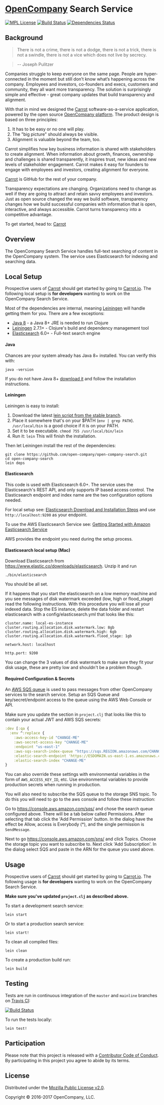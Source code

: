 # [OpenCompany](https://github.com/open-company) Search Service

[![MPL License](http://img.shields.io/badge/license-MPL-blue.svg?style=flat)](https://www.mozilla.org/MPL/2.0/)
[![Build Status](http://img.shields.io/travis/open-company/open-company-search.svg?style=flat)](https://travis-ci.org/open-company/open-company-search)
[![Dependencies Status](https://versions.deps.co/open-company/open-company-search/status.svg)](https://versions.deps.co/open-company/open-company-search)


## Background

> There is not a crime, there is not a dodge, there is not a trick, there is not a swindle, there is not a vice which does not live by secrecy.

> -- Joseph Pulitzer

Companies struggle to keep everyone on the same page. People are hyper-connected in the moment but still don’t know what’s happening across the company. Employees and investors, co-founders and execs, customers and community, they all want more transparency. The solution is surprisingly simple and effective - great company updates that build transparency and alignment.

With that in mind we designed the [Carrot](https://carrot.io/) software-as-a-service application, powered by the open source [OpenCompany platform](https://github.com/open-company). The product design is based on three principles:

1. It has to be easy or no one will play.
2. The "big picture" should always be visible.
3. Alignment is valuable beyond the team, too.

Carrot simplifies how key business information is shared with stakeholders to create alignment. When information about growth, finances, ownership and challenges is shared transparently, it inspires trust, new ideas and new levels of stakeholder engagement. Carrot makes it easy for founders to engage with employees and investors, creating alignment for everyone.

[Carrot](https://carrot.io/) is GitHub for the rest of your company.

Transparency expectations are changing. Organizations need to change as well if they are going to attract and retain savvy employees and investors. Just as open source changed the way we build software, transparency changes how we build successful companies with information that is open, interactive, and always accessible. Carrot turns transparency into a competitive advantage.

To get started, head to: [Carrot](https://carrot.io/)


## Overview

The OpenCompany Search Service handles full-text searching of content in the OpenCompany system. The service uses Elasticsearch for indexing and searching data.


## Local Setup

Prospective users of [Carrot](https://carrot.io/) should get started by going to [Carrot.io](https://carrot.io/). The following local setup is **for developers** wanting to work on the OpenCompany Search Service.

Most of the dependencies are internal, meaning [Leiningen](https://github.com/technomancy/leiningen) will handle getting them for you. There are a few exceptions:

* [Java 8](http://www.oracle.com/technetwork/java/javase/downloads/index.html) - a Java 8+ JRE is needed to run Clojure
* [Leiningen](https://github.com/technomancy/leiningen) 2.7.1+ - Clojure's build and dependency management tool
* [Elasticsearch](https://www.elastic.co/downloads/elasticsearch) 6.0+ - Full-text search engine

#### Java

Chances are your system already has Java 8+ installed. You can verify this with:

```console
java -version
```

If you do not have Java 8+ [download it](http://www.oracle.com/technetwork/java/javase/downloads/index.html) and follow the installation instructions.

#### Leiningen

Leiningen is easy to install:

1. Download the latest [lein script from the stable branch](https://raw.githubusercontent.com/technomancy/leiningen/stable/bin/lein).
1. Place it somewhere that's on your $PATH (`env | grep PATH`). `/usr/local/bin` is a good choice if it is on your PATH.
1. Set it to be executable. `chmod 755 /usr/local/bin/lein`
1. Run it: `lein` This will finish the installation.

Then let Leiningen install the rest of the dependencies:

```console
git clone https://github.com/open-company/open-company-search.git
cd open-company-search
lein deps
```

#### Elasticsearch

This code is used with Elasticsearch 6.0+. The service uses the Elasticsearch's REST API, and only supports IP based access control. The Elasticsearch endpoint and index name are the two configuration options needed.

For local setup see: [Elasticsearch Download and Installation Steps](https://www.elastic.co/downloads/elasticsearch) and use `http://localhost:9200` as your endpoint.

To use the AWS Elasticsearch Service see: [Getting Started with Amazon Easticsearch Service](http://docs.aws.amazon.com/elasticsearch-service/latest/developerguide/)

AWS provides the endpoint you need during the setup process.

#### Elasticsearch local setup (Mac)

Download Elasticsearch from https://www.elastic.co/downloads/elasticsearch. Unzip it and run

```
./bin/elasticsearch
```

You should be all set.

If it happens that you start the elasticsearch on a low memory machine and you see messages of disk watermark exceeded (low, high or flood_stage) read the following instructions.
With this procedure you will lose all your indexed data.
Stop the ES instance, delete the data folder and restart elasticsearch with a config/elasticsearch.yml that looks like this:

```
cluster.name: local-es-instance
cluster.routing.allocation.disk.watermark.low: 8gb
cluster.routing.allocation.disk.watermark.high: 6gb
cluster.routing.allocation.disk.watermark.flood_stage: 1gb

network.host: localhost

http.port: 9200
```

You can change the 3 values of disk watermark to make sure they fit your disk usage, these are pretty low and shouldn't be a problem though.

#### Required Configuration & Secrets

An [AWS SQS queue](https://aws.amazon.com/sqs/) is used to pass messages from other OpenCompany services to the search service. Setup an SQS Queue and key/secret/endpoint access to the queue using the AWS Web Console or API.

Make sure you update the section in `project.clj` that looks like this to contain your actual JWT and AWS SQS secrets:

```clojure
:dev [:qa {
  :env ^:replace {
    :aws-access-key-id "CHANGE-ME"
    :aws-secret-access-key "CHANGE-ME"
    :endpoint "us-east-1"
    :aws-sqs-search-index-queue "https://sqs.REGION.amazonaws.com/CHANGE/ME"
    :elastic-search-endpoint 'https://ESDOMAIN.us-east-1.es.amazonaws.com/ESDOMAIN'
    :elastic-search-index "CHANGE-ME"
}
```

You can also override these settings with environmental variables in the form of `AWS_ACCESS_KEY_ID`, etc. Use environmental variables to provide production secrets when running in production.

You will also need to subscribe the SQS queue to the storage SNS topic. To do this you will need to go to the aws console and follow these instruction:

Go to https://console.aws.amazon.com/sqs/ and chose the search queue configured above. There will be a tab below called Permissions. After selecting that tab click the 'Add Permission' button. In the dialog have the effect be Allow, access is Everybody (*), and the single permission is `SendMessage`.

Next to go https://console.aws.amazon.com/sns/ and click Topics. Choose the storage topic you want to subscribe to. Next click 'Add Subscription'. In the dialog select SQS and paste in the ARN for the queue you used above.

## Usage

Prospective users of [Carrot](https://carrot.io/) should get started by going to [Carrot.io](https://carrot.io/). The following usage is **for developers** wanting to work on the OpenCompany Search Service.

**Make sure you've updated `project.clj` as described above.**

To start a development search service:

```console
lein start
```

Or to start a production search service:

```console
lein start!
```

To clean all compiled files:

```console
lein clean
```

To create a production build run:

```console
lein build
```


## Testing

Tests are run in continuous integration of the `master` and `mainline` branches on [Travis CI](https://travis-ci.org/open-company/open-company-search):

[![Build Status](http://img.shields.io/travis/open-company/open-company-search.svg?style=flat)](https://travis-ci.org/open-company/open-company-search)

To run the tests locally:

```console
lein test!
```


## Participation

Please note that this project is released with a [Contributor Code of Conduct](https://github.com/open-company/open-company-search/blob/mainline/CODE-OF-CONDUCT.md). By participating in this project you agree to abide by its terms.


## License

Distributed under the [Mozilla Public License v2.0](http://www.mozilla.org/MPL/2.0/).

Copyright © 2016-2017 OpenCompany, LLC.
